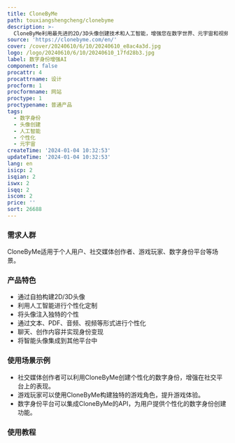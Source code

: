 ```yaml
---
title: CloneByMe
path: touxiangshengcheng/clonebyme
description: >-
  CloneByMe利用最先进的2D/3D头像创建技术和人工智能，增强您在数字世界、元宇宙和视频游戏中的身份。我们致力于为您提供一个平台，在这里您可以真实地表达自己，没有任何限制。您可以通过自拍构建自己的2D/3D头像，利用人工智能进行个性化定制，将头像注入独特的个性，通过文本、PDF、音频、视频等形式进行个性化。您可以随时使用智能头像进行聊天、创作内容并实现身份变现。通过我们的API，您可以将智能头像集成到您最需要的平台中。
source: 'https://clonebyme.com/en/'
cover: /cover/20240610/6/10/20240610_e8ac4a3d.jpg
logo: /logo/20240610/6/10/20240610_17fd28b3.jpg
label: 数字身份增强AI
component: false
procattr: 4
procattrname: 设计
procform: 1
procformname: 网站
proctype: 1
proctypename: 普通产品
tags:
  - 数字身份
  - 头像创建
  - 人工智能
  - 个性化
  - 元宇宙
createTime: '2024-01-04 10:32:53'
updateTime: '2024-01-04 10:32:53'
lang: en
isicp: 2
isqian: 2
iswx: 2
isqq: 2
iscom: 2
price: ''
sort: 26688
---
```




### 需求人群
CloneByMe适用于个人用户、社交媒体创作者、游戏玩家、数字身份平台等场景。

### 产品特色
* 通过自拍构建2D/3D头像
* 利用人工智能进行个性化定制
* 将头像注入独特的个性
* 通过文本、PDF、音频、视频等形式进行个性化
* 聊天、创作内容并实现身份变现
* 将智能头像集成到其他平台中

### 使用场景示例
* 社交媒体创作者可以利用CloneByMe创建个性化的数字身份，增强在社交平台上的表现。
* 游戏玩家可以使用CloneByMe构建独特的游戏角色，提升游戏体验。
* 数字身份平台可以集成CloneByMe的API，为用户提供个性化的数字身份创建功能。

### 使用教程


  
